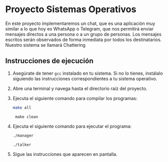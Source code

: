 # Proyecto Sistemas Operativos

En este proyecto implementaremos un chat, que es una aplicación muy similar a lo que hoy es
WhatsApp o Telegram, que nos permitirá enviar mensajes directos a una persona o a un grupo de
personas. Los mensajes escritos serán observados de forma inmediata por todos los destinatarios.
Nuestro sistema se llamará Chattering

## Instrucciones de ejecución

1. Asegúrate de tener `gcc` instalado en tu sistema. Si no lo tienes, instálalo siguiendo las instrucciones correspondientes a tu sistema operativo.

2. Abre una terminal y navega hasta el directorio raíz del proyecto.

3. Ejecuta el siguiente comando para compilar los programas:

   ```bash
   make all
   ```
   ```
    make clean
    ```
4. Ejecuta el siguiente comando para ejecutar el programa:

   ```bash
   ./manager
   ```
   ```
   ./talker
   ```
5. Sigue las instrucciones que aparecen en pantalla.
